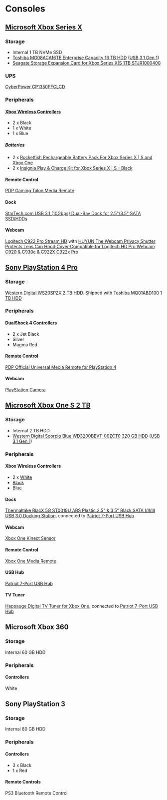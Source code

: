 # Consoles

## [Microsoft Xbox Series X](https://www.xbox.com/en-US/consoles/xbox-series-x)

### Storage

* Internal 1 TB NVMe SSD
* [Toshiba MG08ACA16TE Enterprise Capacity 16 TB HDD](https://toshiba.semicon-storage.com/content/dam/toshiba-ss/asia-pacific/docs/product/storage/product-manual/eHDD-MG08-Product-Overview.pdf) ([USB 3.1 Gen 1](https://github.com/jdrch/Hardware/blob/master/Consoles.md#dock))
* [Seagate Storage Expansion Card for Xbox Series X|S 1TB STJR1000400](https://www.seagate.com/www-content/datasheets/pdfs/xbox-expansion-card-series-DS2042-3-2009-AMER-en_US.pdf)

### UPS

[CyberPower CP1350PFCLCD](https://github.com/jdrch/Hardware/blob/master/UPS.md#battery-backed-up-devices-1)

### Peripherals

#### [Xbox Wireless Controllers](https://www.xbox.com/en-US/accessories/controllers/xbox-wireless-controller)

* 2 x Black
* 1 x White
* 1 x Blue

##### Batteries

* 2 x [Rocketfish Rechargeable Battery Pack For Xbox Series X | S and Xbox One](https://www.rocketfishproducts.com/pdp/RF-XB1SRBP/6405325)
* 2 x [Insignia Play & Charge Kit for Xbox Series X | S - Black](https://www.insigniaproducts.com/pdp/NS-XBX9PC/6424527)

#### Remote Control

[PDP Gaming Talon Media Remote](https://www.pdp.com/en/shop/xbox/pdp-gaming-talon-media-remote-xbox)

#### Dock

[StarTech.com USB 3.1 (10Gbps) Dual-Bay Dock for 2.5"/3.5" SATA SSD/HDDs](https://www.startech.com/en-us/hdd/sdock2u313)

#### Webcam

[Logitech C922 Pro Stream HD](https://www.logitech.com/en-us/product/c922-pro-stream-webcam) with [HUYUN The Webcam Privacy Shutter Protects Lens Cap Hood Cover Compatible for Logitech HD Pro Webcam C920 & C930e & C922X C922x Pro](https://www.amazon.com/gp/product/B01N7B8QIS)

## [Sony PlayStation 4 Pro](https://www.playstation.com/en-us/explore/ps4-pro/)

### Storage

[Western Digital WS20SPZX 2 TB HDD](https://www.wd.com/content/dam/wdc/website/downloadable_assets/eng/spec_data_sheet/2879-771437.pdf). Shipped with [Toshiba MQ01ABD100 1 TB HDD](https://toshiba.semicon-storage.com/content/dam/toshiba-ss/asia-pacific/docs/product/storage/product-manual/cHDD-MQ01ABDxxx-Product-Overview.pdf)

### Peripherals

#### [DualShock 4 Controllers](https://www.playstation.com/en-us/explore/accessories/gaming-controllers/dualshock-4/)

* 2 x Jet Black
* Silver
* Magma Red

#### Remote Control 

[PDP Official Universal Media Remote for PlayStation 4](https://www.pdp.com/en/shop/universal-media-remote-for-ps4)

#### Webcam

[PlayStation Camera](https://www.playstation.com/en-us/explore/accessories/vr-accessories/playstation-camera/)

## [Microsoft Xbox One S 2 TB](https://www.eurogamer.net/articles/2016-08-08-it-looks-like-the-white-xbox-one-s-2tb-has-sold-out-for-good)

### Storage

* Internal 2 TB HDD
* [Western Digital Scorpio Blue WD3200BEVT-00ZCT0 320 GB HDD](http://www.farnell.com/datasheets/576433.pdf) ([USB 3.1 Gen 1](https://github.com/jdrch/Hardware/blob/master/Consoles.md#dock-1))

### Peripherals

#### Xbox Wireless Controllers

* 2 x [White](https://www.xbox.com/en-US/xbox-one/accessories/controllers/xbox-wireless-controller)
* [Black](https://www.xbox.com/en-US/xbox-one/accessories/controllers/xbox-black-wireless-controller)
* [Blue](https://www.xbox.com/en-US/xbox-one/accessories/controllers/blue-wireless-controller)

#### Dock

[Thermaltake BlacX 5G ST0019U ABS Plastic 2.5" & 3.5" Black SATA I/II/III USB 3.0 Docking Station](https://www.newegg.com/thermaltake-st0019u-office-products/p/N82E16817153133R), connected to [Patriot 7-Port USB Hub](https://github.com/jdrch/Hardware/blob/master/Consoles.md#usb-hub)

#### Webcam

[Xbox One Kinect Sensor](https://support.xbox.com/en-US/browse/xbox-one/accessories/Kinect)

#### Remote Control

[Xbox One Media Remote](https://support.xbox.com/en-US/xbox-one/accessories/xbox-one-media-remote-info)

#### USB Hub

[Patriot 7-Port USB Hub](https://info.patriotmemory.com/patriot-7-port-usb-hub)

#### TV Tuner

[Happauge Digital TV Tuner for Xbox One](https://www.hauppauge.com/pages/products/data_xboxtv.html), connected to [Patriot 7-Port USB Hub](https://github.com/jdrch/Hardware/blob/master/Consoles.md#usb-hub)

## Microsoft Xbox 360 

### Storage

Internal 60 GB HDD

### Peripherals

#### Controllers

White

## Sony PlayStation 3

### Storage

Internal 80 GB HDD

### Peripherals

#### Controllers

* 3 x Black
* 1 x Red

#### Remote Controls

PS3 Bluetooth Remote Control
